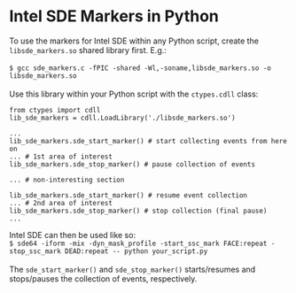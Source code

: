 # Intel SDE Markers in Python
To use the markers for Intel SDE within any Python script, create the `libsde_markers.so` shared library first. E.g.:\
\
`$ gcc sde_markers.c -fPIC -shared -Wl,-soname,libsde_markers.so -o libsde_markers.so`\
\
Use this library within your Python script with the `ctypes.cdll` class:

    from ctypes import cdll
    lib_sde_markers = cdll.LoadLibrary('./libsde_markers.so')
    
    ...
    lib_sde_markers.sde_start_marker() # start collecting events from here on
    ... # 1st area of interest
    lib_sde_markers.sde_stop_marker() # pause collection of events
    
    ... # non-interesting section
    
    lib_sde_markers.sde_start_marker() # resume event collection
    ... # 2nd area of interest
    lib_sde_markers.sde_stop_marker() # stop collection (final pause)
    ...

Intel SDE can then be used like so:\
`$ sde64 -iform -mix -dyn_mask_profile -start_ssc_mark FACE:repeat -stop_ssc_mark DEAD:repeat -- python your_script.py`\
\
The `sde_start_marker()` and `sde_stop_marker()` starts/resumes and stops/pauses the collection of events, respectively.
